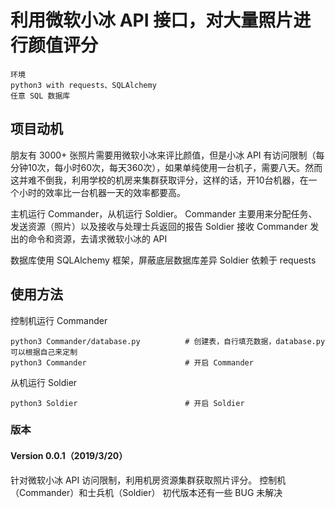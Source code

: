 # 利用微软小冰 API 接口，对大量照片进行颜值评分

	环境
	python3 with requests、SQLAlchemy
	任意 SQL 数据库

## 项目动机
朋友有 3000+ 张照片需要用微软小冰来评比颜值，但是小冰 API 有访问限制（每分钟10次，每小时60次，每天360次），如果单纯使用一台机子，需要八天。然而这并难不倒我，利用学校的机房来集群获取评分，这样的话，开10台机器，在一个小时的效率比一台机器一天的效率都要高。

主机运行 Commander，从机运行 Soldier。
Commander      主要用来分配任务、发送资源（照片）以及接收与处理士兵返回的报告
Soldier        接收 Commander 发出的命令和资源，去请求微软小冰的 API

数据库使用 SQLAlchemy 框架，屏蔽底层数据库差异
Soldier 依赖于 requests

## 使用方法
控制机运行 Commander

	python3 Commander/database.py          # 创建表，自行填充数据，database.py 可以根据自己来定制
	python3 Commander                      # 开启 Commander
从机运行   Soldier

	python3 Soldier                        # 开启 Soldier

### 版本

#### Version 0.0.1（2019/3/20）
针对微软小冰 API 访问限制，利用机房资源集群获取照片评分。
控制机（Commander）和士兵机（Soldier）
初代版本还有一些 BUG 未解决
